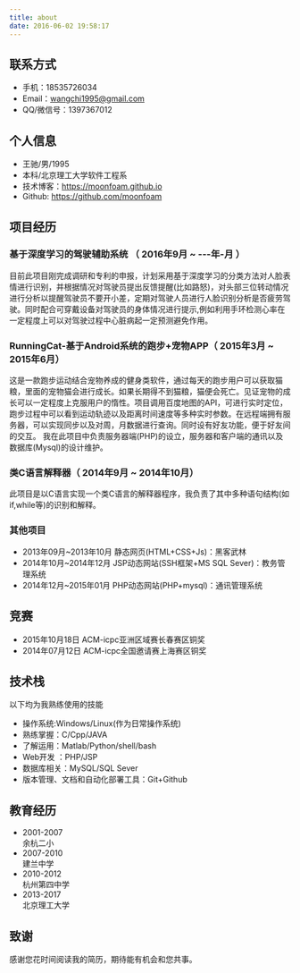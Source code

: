 ```yaml
---
title: about
date: 2016-06-02 19:58:17
---
```


## 联系方式

- 手机：18535726034
- Email：wangchi1995@gmail.com
- QQ/微信号：1397367012

## 个人信息

 - 王驰/男/1995 
 - 本科/北京理工大学软件工程系 
 - 技术博客：https://moonfoam.github.io
 - Github: https://github.com/moonfoam

## 项目经历

### 基于深度学习的驾驶辅助系统 （ 2016年9月 ~ ---年-月 ）
目前此项目刚完成调研和专利的申报，计划采用基于深度学习的分类方法对人脸表情进行识别，并根据情况对驾驶员提出反馈提醒(比如路怒)，对头部三位转动情况进行分析以提醒驾驶员不要开小差，定期对驾驶人员进行人脸识别分析是否疲劳驾驶。同时配合可穿戴设备对驾驶员的身体情况进行提示,例如利用手环检测心率在一定程度上可以对驾驶过程中心脏病起一定预测避免作用。
### RunningCat-基于Android系统的跑步+宠物APP（ 2015年3月 ~ 2015年6月）
这是一款跑步运动结合宠物养成的健身类软件，通过每天的跑步用户可以获取猫粮，里面的宠物猫会进行成长。如果长期得不到猫粮，猫便会死亡。见证宠物的成长可以一定程度上克服用户的惰性。项目调用百度地图的API，可进行实时定位，跑步过程中可以看到运动轨迹以及距离时间速度等多种实时参数。在远程端拥有服务器，可以实现同步以及对周，月数据进行查询。同时设有好友功能，便于好友间的交互。
我在此项目中负责服务器端(PHP)的设立，服务器和客户端的通讯以及数据库(Mysql)的设计维护。


### 类C语言解释器（ 2014年9月 ~ 2014年10月）
此项目是以C语言实现一个类C语言的解释器程序，我负责了其中多种语句结构(如if,while等)的识别和解释。


### 其他项目

- 2013年09月~2013年10月 静态网页(HTML+CSS+Js)：黑客武林
- 2014年10月~2014年12月 JSP动态网站(SSH框架+MS SQL Sever)：教务管理系统
- 2014年12月~2015年01月 PHP动态网站(PHP+mysql)：通讯管理系统

## 竞赛
- 2015年10月18日 ACM-icpc亚洲区域赛长春赛区铜奖
- 2014年07月12日 ACM-icpc全国邀请赛上海赛区铜奖

## 技术栈

以下均为我熟练使用的技能

- 操作系统:Windows/Linux(作为日常操作系统)
- 熟练掌握：C/Cpp/JAVA
- 了解运用：Matlab/Python/shell/bash
- Web开发 ：PHP/JSP
- 数据库相关：MySQL/SQL Sever
- 版本管理、文档和自动化部署工具：Git+Github

## 教育经历
- 2001-2007  
余杭二小
- 2007-2010  
建兰中学
- 2010-2012  
杭州第四中学
- 2013-2017  
北京理工大学

## 致谢
感谢您花时间阅读我的简历，期待能有机会和您共事。
